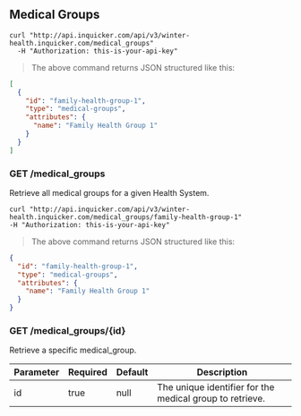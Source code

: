 ## Medical Groups

```shell
curl "http://api.inquicker.com/api/v3/winter-health.inquicker.com/medical_groups"
  -H "Authorization: this-is-your-api-key"
```

> The above command returns JSON structured like this:

```json
[
  {
    "id": "family-health-group-1",
    "type": "medical-groups",
    "attributes": {
      "name": "Family Health Group 1"
    }
  }
]
```

### GET /medical_groups

Retrieve all medical groups for a given Health System.

```shell
curl "http://api.inquicker.com/api/v3/winter-health.inquicker.com/medical_groups/family-health-group-1"
-H "Authorization: this-is-your-api-key"
```

> The above command returns JSON structured like this:

```json
{
  "id": "family-health-group-1",
  "type": "medical-groups",
  "attributes": {
    "name": "Family Health Group 1"
  }
}
```

### GET /medical_groups/{id}

Retrieve a specific medical_group.

Parameter | Required | Default | Description
--------- | -------- | ------- | -----------
id | true | null | The unique identifier for the medical group to retrieve.
